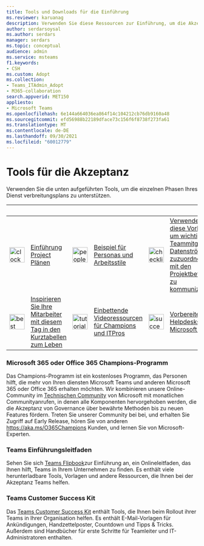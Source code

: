 ```yaml
---
title: Tools und Downloads für die Einführung
ms.reviewer: karuanag
description: Verwenden Sie diese Ressourcen zur Einführung, um die Akzeptanz von Microsoft Teams und anderen Microsoft 365 oder Office 365 vordrangen.
author: serdarsoysal
ms.author: serdars
manager: serdars
ms.topic: conceptual
audience: admin
ms.service: msteams
f1.keywords:
- CSH
ms.custom: Adopt
ms.collection:
- Teams_ITAdmin_Adopt
- M365-collaboration
search.appverid: MET150
appliesto:
- Microsoft Teams
ms.openlocfilehash: 6e144a664036ea864f14c104212cb76db9160a48
ms.sourcegitcommit: efd56988b22189dface73c156f6f8738f273fa61
ms.translationtype: MT
ms.contentlocale: de-DE
ms.lasthandoff: 09/30/2021
ms.locfileid: "60012779"
---
```

# <a name="tools-for-driving-adoption"></a>Tools für die Akzeptanz

Verwenden Sie die unten aufgeführten Tools, um die einzelnen Phasen Ihres Dienst verbreitungsplans zu unterstützen.  

|&nbsp;|&nbsp;|&nbsp;|&nbsp;|&nbsp;|&nbsp;|
| ------------- | ------------- | ------------- | ------------- | ------------- | ------------- |
| <img src="/office/media/icons/clock-teams.svg" width="40 px" height="40 px" alt="clock icon">| [Einführung Project Plänen](/OfficeDocs-SkypeForBusiness/blob/live/Teams/downloads/teams-adopt-service-adoption-plans-oct-2018.zip) | <img src="/office/media/icons/users-people.svg" width="40 px" height="40 px" alt="people icon">| [Beispiel für Personas und Arbeitsstile](/OfficeDocs-SkypeForBusiness/blob/live/Teams/downloads/teams-adopt-example-personas.zip) | <img src="/office/media/icons/task-checklist-planning-teams.svg" width="40 px" height="40 px" alt="checklist icon"> | [Verwenden Sie diese Vorlage, um wichtigen Teammitgliedern Datenströme zuzuordnen und mit den Projektbeteiligten zu kommunizieren.](/OfficeDocs-SkypeForBusiness/blob/live/Teams/downloads/teams-adopt-work-assign-and-stakeholders.zip) |
| <img src="/office/media/icons/best-practices-teams.svg" width="40 px" height="40 px" alt="best practices icon">| [Inspirieren Sie Ihre Mitarbeiter mit diesem Tag in den Kurztabellen zum Leben](/OfficeDocs-SkypeForBusiness/blob/live/Teams/downloads/teams-adopt-day-in-the-life-quicksheets.zip) | <img src="/office/media/icons/education-tutorial-teams.svg" width="40 px" height="40 px" alt="tutorial icon">| [Einbettende Videoressourcen für Champions und ITPros](https://aka.ms/CoffeeintheCloud) | <img src="/office/media/icons/success.svg" width="40 px" height="40 px" alt="success icon">| [Vorbereiten des Helpdesks für Microsoft Teams](/OfficeDocs-SkypeForBusiness/blob/live/Teams/downloads/teams-adopt-helpdesk-guide.pdf) |

### <a name="microsoft-365-or-office-365-champions-program"></a>Microsoft 365 oder Office 365 Champions-Programm
Das Champions-Programm ist ein kostenloses Programm, das Personen hilft, die mehr von Ihren diensten Microsoft Teams und anderen Microsoft 365 oder Office 365 erhalten möchten. Wir kombinieren unsere Online-Community im [Technischen Community](https://aka.ms/DriveAdoption) von Microsoft mit monatlichen Communityanrufen, in denen alle Komponenten hervorgehoben werden, die die Akzeptanz von Governance über bewährte Methoden bis zu neuen Features fördern. Treten Sie unserer Community bei bei, und erhalten Sie Zugriff auf Early Release, hören Sie von anderen https://aka.ms/O365Champions Kunden, und lernen Sie von Microsoft-Experten.  

### <a name="teams-adoption-guide"></a>Teams Einführungsleitfaden
Sehen Sie sich [Teams Flipbook](https://aka.ms/teamstoolkit)zur Einführung an, ein Onlineleitfaden, das Ihnen hilft, Teams in Ihrem Unternehmen zu finden. Es enthält viele herunterladbare Tools, Vorlagen und andere Ressourcen, die Ihnen bei der Akzeptanz Teams helfen.

### <a name="teams-customer-success-kit"></a>Teams Customer Success Kit
Das [Teams Customer Success Kit](https://aka.ms/TeamsCustomerSuccess) enthält Tools, die Ihnen beim Rollout ihrer Teams in Ihrer Organisation helfen. Es enthält E-Mail-Vorlagen für Ankündigungen, Handzettelposter, Countdown und Tipps & Tricks. Außerdem sind Handbücher für erste Schritte für Teamleiter und IT-Administratoren enthalten.
